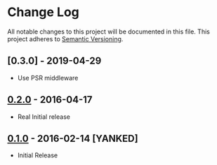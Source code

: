 # Change Log
All notable changes to this project will be documented in this file.
This project adheres to [Semantic Versioning](http://semver.org/).

## [0.3.0] - 2019-04-29
- Use PSR middleware

## [0.2.0] - 2016-04-17
- Real Initial release

## [0.1.0] - 2016-02-14 [YANKED]
- Initial Release

[0.2.0]: https://github.com/vperyod/vperyod.auth-handler/compare/0.1.0...0.2.0
[0.1.0]: https://github.com/vperyod/vperyod.auth-handler/releases/tag/0.1.0

